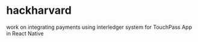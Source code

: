# hackharvard
work on integrating payments using interledger system for TouchPass App in React Native
